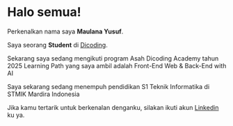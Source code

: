 # Halo semua! 

Perkenalkan nama saya **Maulana Yusuf**.<br>

Saya seorang **Student** di [Dicoding](https://www.dicoding.com/).<br>

Sekarang saya sedang mengikuti program Asah Dicoding Academy tahun 2025 Learning Path yang saya ambil adalah Front-End Web & Back-End with AI<br>

Saya sekarang sedang menempuh pendidikan S1 Teknik Informatika di STMIK Mardira Indonesia<br>

Jika kamu tertarik untuk berkenalan denganku, silakan ikuti akun [Linkedin](www.linkedin.com/in/maulana-yusuf-0a3a5131b) ku ya.
